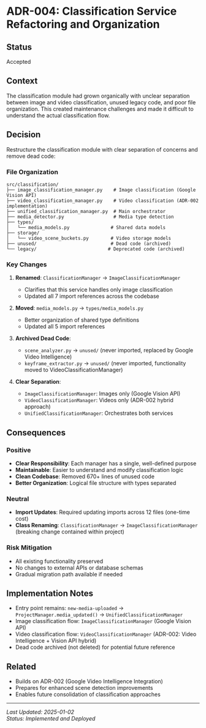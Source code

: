 # ADR-004: Classification Service Refactoring and Organization

## Status
Accepted

## Context
The classification module had grown organically with unclear separation between image and video classification, unused legacy code, and poor file organization. This created maintenance challenges and made it difficult to understand the actual classification flow.

## Decision
Restructure the classification module with clear separation of concerns and remove dead code:

### File Organization
```
src/classification/
├── image_classification_manager.py    # Image classification (Google Vision API)
├── video_classification_manager.py    # Video classification (ADR-002 implementation)
├── unified_classification_manager.py  # Main orchestrator
├── media_detector.py                  # Media type detection
├── types/
│   └── media_models.py               # Shared data models
├── storage/
│   └── video_scene_buckets.py        # Video storage models
├── unused/                           # Dead code (archived)
└── legacy/                          # Deprecated code (archived)
```

### Key Changes
1. **Renamed**: `ClassificationManager` → `ImageClassificationManager`
   - Clarifies that this service handles only image classification
   - Updated all 7 import references across the codebase

2. **Moved**: `media_models.py` → `types/media_models.py`
   - Better organization of shared type definitions
   - Updated all 5 import references

3. **Archived Dead Code**:
   - `scene_analyzer.py` → `unused/` (never imported, replaced by Google Video Intelligence)
   - `keyframe_extractor.py` → `unused/` (never imported, functionality moved to VideoClassificationManager)

4. **Clear Separation**:
   - `ImageClassificationManager`: Images only (Google Vision API)
   - `VideoClassificationManager`: Videos only (ADR-002 hybrid approach)
   - `UnifiedClassificationManager`: Orchestrates both services

## Consequences

### Positive
- **Clear Responsibility**: Each manager has a single, well-defined purpose
- **Maintainable**: Easier to understand and modify classification logic
- **Clean Codebase**: Removed 670+ lines of unused code
- **Better Organization**: Logical file structure with types separated

### Neutral
- **Import Updates**: Required updating imports across 12 files (one-time cost)
- **Class Renaming**: `ClassificationManager` → `ImageClassificationManager` (breaking change contained within project)

### Risk Mitigation
- All existing functionality preserved
- No changes to external APIs or database schemas
- Gradual migration path available if needed

## Implementation Notes
- Entry point remains: `new-media-uploaded` → `ProjectManager.media_updated()` → `UnifiedClassificationManager`
- Image classification flow: `ImageClassificationManager` (Google Vision API)
- Video classification flow: `VideoClassificationManager` (ADR-002: Video Intelligence + Vision API hybrid)
- Dead code archived (not deleted) for potential future reference

## Related
- Builds on ADR-002 (Google Video Intelligence Integration)
- Prepares for enhanced scene detection improvements
- Enables future consolidation of classification approaches

---
*Last Updated: 2025-01-02*  
*Status: Implemented and Deployed*
